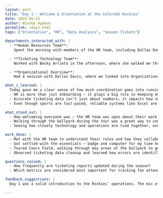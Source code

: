 ```yaml
---
layout: post
title: "Day 1 – Welcome & Orientation at the Colorado Rockies"
date: 2025-06-23
author: Wisdom Agbeve
permalink: /day1.html
tags: ["Orientation", "HR", "Data Analysis", "Season Tickets"]

departments_interacted_with: |
  - **Human Resources Team**:  
    Spent the morning with members of the HR team, including Dallas Davis, Kimberly Molina, and Charlene Hartt. The conversation gave me a clear picture of how HR supports every part of the Rockies organization — from recruiting and employee development to benefits and day-to-day staff needs. Dallas also helped me get settled in on my first day, making sure I had my badge for building access and the computer I’ll be using throughout my time here.  

  - **Ticketing Technology Team**:  
    Worked with Becky Arrieta in the afternoon, where she walked me through how ticketing data is managed. She demonstrated how Excel — especially pivot tables — is used to track and clean large amounts of ticketing information, flagging bad or duplicate codes. Becky also took me on a tour to all of the entry gates in the ballpark to explain how ticket scanning works in real time and how the data they clean and handle feeds directly into those systems.  

  - **Organizational Overview**:  
    Had a session with Dallas Davis, where we looked into Organizational structure. Dallas explained how different departments — HR, Ticket Sales, Operations, Services & Marketing, Baseball Operations, Finance & Legal, and Ballpark Operations — coordinate and communicate to make sure everything runs smoothly.

what_i_learned: |
  Today gave me a clear sense of how much coordination goes into running an organization like the Rockies.  
  - HR is more than just onboarding — it plays a big role in keeping employees engaged and making sure each department has the resources they need.  
  - Accurate ticketing data isn’t just about numbers; it impacts how smoothly fans enter the ballpark and how sales trends are monitored.  
  - Even though sports are fast-paced, reliable systems like Excel are still a backbone for operations when used correctly.

what_stood_out: |
  - How welcoming everyone was — the HR team was open about their work and made the first day feel comfortable.  
  - Walking through the ballpark during the tour was a great way to connect what we see on the field with all the behind-the-scenes work it takes to make it happen.  
  - Seeing how closely technology and operations are tied together, even with tools as familiar as Excel.

work_done: |
  - Met with the HR team to understand their roles and how they collaborate with other departments.  
  - Got settled with the essentials — badge and computer for my time here.  
  - Toured Coors Field, walking through key areas of the ballpark to get a sense of game-day operations.  
  - Observed ticketing data cleanup and learned how errors are identified and corrected.

questions_raised: |
  - How frequently are ticketing reports updated during the season?  
  - Which metrics are considered most important for tracking fan attendance trends?

feedback_suggestions: |
  Day 1 was a solid introduction to the Rockies’ operations. The mix of HR discussions, organizational insights, and ticketing technology observations provided a strong foundation for understanding how everything works together behind the scenes.

---
```

